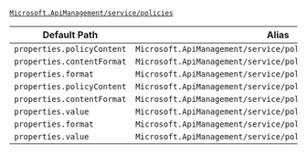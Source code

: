 [`Microsoft.ApiManagement/service/policies`](https://docs.microsoft.com/en-us/azure/templates/microsoft.apimanagement/service/policies)

| Default Path | Alias |
|---|---|
| `properties.policyContent` | `Microsoft.ApiManagement/service/policies/policyContent` |
| `properties.contentFormat` | `Microsoft.ApiManagement/service/policies/contentFormat` |
| `properties.format` | `Microsoft.ApiManagement/service/policies/format` |
| `properties.policyContent` | `Microsoft.ApiManagement/service/policies/policy.policyContent` |
| `properties.contentFormat` | `Microsoft.ApiManagement/service/policies/policy.contentFormat` |
| `properties.value` | `Microsoft.ApiManagement/service/policies/policy.value` |
| `properties.format` | `Microsoft.ApiManagement/service/policies/policy.format` |
| `properties.value` | `Microsoft.ApiManagement/service/policies/value` |

